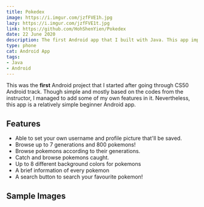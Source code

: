 ```yaml
---
title: Pokedex
image: https://i.imgur.com/jzfFVE1h.jpg
lazy: https://i.imgur.com/jzfFVE1t.jpg
link: https://github.com/HohShenYien/Pokedex
date: 22 June 2020
description: The first Android app that I built with Java. This app implements a simple pokedex.
type: phone
cat: Android App
tags:
- Java
- Android
---
```


This was the **first** Android project that I started after going through
<h-link href="https://cs50.harvard.edu/x">CS50</h-link> Android track. Though simple and mostly based on the codes
from the instructor, I managed to add some of my own features in it. Nevertheless, this app is a relatively simple
beginner Android app.

## Features
* Able to set your own username and profile picture that'll be saved.
* Browse up to 7 generations and 800 pokemons!
* Browse pokemons according to their generations.
* Catch and browse pokemons caught.
* Up to 8 different background colors for pokemons
* A brief information of every pokemon
* A search button to search your favourite pokemon!

<div>
<v-divider class="my-5"></v-divider>
<h2 class="text-center"> Sample Images</h2>

<br>

  <v-row>
    <v-col cols="12" md="6">
      <project-frame img="https://i.imgur.com/NB0cehFh.jpg" lazy="https://i.imgur.com/NB0cehFt.jpg" type="phone"></project-frame>
    </v-col>
  <v-col cols="12" md="6">
      <project-frame img="https://i.imgur.com/rqSqouvh.jpg" lazy="https://i.imgur.com/rqSqouvt.jpg" type="phone"></project-frame>
    </v-col>
  </v-row>
  <br>
  <br>

  <v-row>
    <v-col cols="12" md="6">
      <project-frame img="https://i.imgur.com/o4EVuKth.jpg" lazy="https://i.imgur.com/o4EVuKtt.jpg" type="phone"></project-frame>
    </v-col>
  <v-col cols="12" md="6">  
      <project-frame img="https://i.imgur.com/TqmiYMlh.jpg" lazy="https://i.imgur.com/TqmiYMlt.jpg" type="phone"></project-frame>
    </v-col>
  </v-row>
</div>
